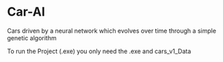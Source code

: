 # Car-AI
Cars driven by a neural network which evolves over time through a simple genetic algorithm

To run the Project (.exe) you only need the .exe and cars_v1_Data

